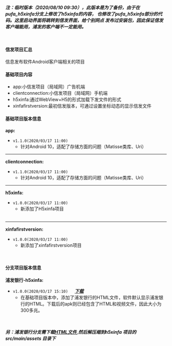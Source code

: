___注：临时版本（2020/08/10 09:30），此版本是为了备份，由于在pufa_h5xinfa分支上修改了h5xinfa的内容，
也修改了pufa_h5xinfa部分的代码。这里启动界面将跳转到信发界面，给个别网点
发布过安装包，因此保证信发客户端能用，浦发的客户端不一定能用。___ 

<br>

#### 信发项目汇总
信息发布软件Android客户端相关的项目

#### 基础项目内容
* app:小信发项目（局域网）广告机端
* clientconnection:小信发项目（局域网）手机端
* h5xinfa:通过WebView+H5的形式加载下发文件的形式
* xinfafirstversion:最初信发版本，可通过设置坐标动态的显示信发文件

#### 基础项目版本信息
 __app:__
 
* `v1.1.0(2020/03/17 11:00)`
    + 针对Android 10，适配了存储方面的问题（Matisse类库、Uri）
            
__________________

__clientconnection:__

* `v1.1.0(2020/03/17 11:00)`
    + 针对Android 10，适配了存储方面的问题（Matisse类库、Uri）

__________________

__h5xinfa:__    

* `v1.0.0(2020/03/17 11:00)` 
    + 新添加了H5xinfa项目
    <br>


__________________

__xinfafirstversion:__  

* `v1.0.0(2020/03/17 11:00)`
    + 新添加了xinfafirstversion项目 
    
<br>

#### 分支项目版本信息
__浦发银行-h5xinfa:__  

* `v1.0.0(2020/03/17 15:10)`&ensp;&ensp;&ensp;___[下载](https://pan.baidu.com/s/1_3oiOJlHNOJ1GrRratp_WA)___
    + 在基础项目版本中，添加了浦发银行的HTML文件，软件默认显示浦发银行的HTML。下载后的apk则已经包含了HTML和视频文件，因此大小为300多兆。    
  <br>  
  <br>

___另：浦发银行分支需下载[HTML文件](https://pan.baidu.com/s/16Hr6Sqh-6yoeyKGZ-9iivA),然后解压缩到h5xinfa
项目的 src/main/assets 目录下___ 

<br>
<br>
